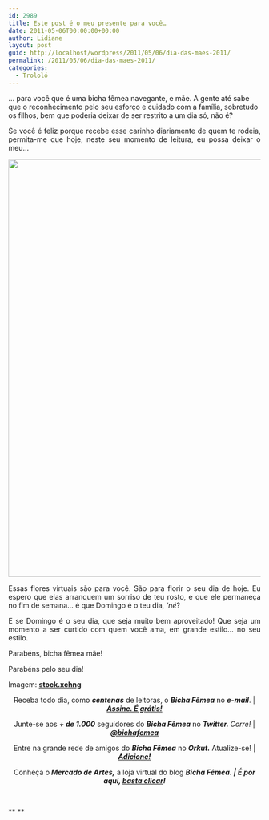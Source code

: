 ```yaml
---
id: 2989
title: Este post é o meu presente para você…
date: 2011-05-06T00:00:00+00:00
author: Lidiane
layout: post
guid: http://localhost/wordpress/2011/05/06/dia-das-maes-2011/
permalink: /2011/05/06/dia-das-maes-2011/
categories:
  - Trololó
---
```

… para você que é uma bicha fêmea navegante, e mãe. A gente até sabe que o reconhecimento pelo seu esforço e cuidado com a família, sobretudo os filhos, bem que poderia deixar de ser restrito a um dia só, não é?

<p style="text-align: justify;">
  Se você é feliz porque recebe esse carinho diariamente de quem te rodeia, permita-me que hoje, neste seu momento de leitura, eu possa deixar o meu…
</p>

<!--more-->

<p style="text-align: center;">
  <a href="http://www.trololodemulher.com.br/blog/wp-content/uploads/2011/05/Flores-Tulipas.jpg"><img class="alignnone size-full wp-image-6328" title="Flores - Tulipas" src="http://www.trololodemulher.com.br/blog/wp-content/uploads/2011/05/Flores-Tulipas.jpg" alt="" width="600" height="834" /></a>
</p>

<p style="text-align: justify;">
  Essas flores virtuais são para você. São para florir o seu dia de hoje. Eu espero que elas arranquem um sorriso de teu rosto, e que ele permaneça no fim de semana… é que Domingo é o teu dia, <em>‘né</em>?
</p>

<p style="text-align: justify;">
  E se Domingo é o seu dia, que seja muito bem aproveitado! Que seja um momento a ser curtido com quem você ama, em grande estilo… no seu estilo.
</p>

<p style="text-align: justify;">
  Parabéns, bicha fêmea mãe!
</p>

<p style="text-align: justify;">
  Parabéns pelo seu dia!
</p>

<p style="text-align: justify;">
  Imagem: <strong><a href="http://www.sxc.hu/" target="_blank">stock.xchng</a></strong>
</p>

<p style="text-align: center;">
  Receba todo dia, como <strong><em>centenas</em></strong> de leitoras, o <strong><em>Bicha Fêmea</em></strong> no <strong><em>e-mail</em></strong>. | <strong><em><a href="http://feedburner.google.com/fb/a/mailverify?uri=blogbichafemea&loc=pt_BR">Assine. É grátis!</a></em></strong>
</p>

<p style="text-align: center;">
  Junte-se aos <strong><em>+ de 1.000</em></strong> seguidores do <strong><em>Bicha Fêmea</em></strong> no <em><strong>Twitter. </strong>Corre!</em> | <strong><em><a href="http://twitter.com/bichafemea">@bichafemea</a></em></strong>
</p>

<p style="text-align: center;">
  Entre na grande rede de amigos do <strong><em>Bicha Fêmea</em></strong> no <strong><em>Orkut.</em></strong> Atualize-se! | <strong><em><a href="http://www.orkut.com.br/Main#Profile?uid=5161612886294499900">Adicione!</a></em></strong>
</p>

<p style="text-align: center;">
  Conheça o<strong><em> Mercado de Artes,</em></strong> a loja virtual do blog <strong><em>Bicha Fêmea. | É por aqui, </em></strong><a href="http://www.trololodemulher.com.br/loja/"><strong><em>basta clicar</em></strong></a><strong><em>!</em></strong>
</p>

 

** **